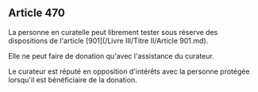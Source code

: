 Article 470
----
La personne en curatelle peut librement tester sous réserve des dispositions de
l'article [901](/Livre III/Titre II/Article 901.md).

Elle ne peut faire de donation qu'avec l'assistance du curateur.

Le curateur est réputé en opposition d'intérêts avec la personne protégée
lorsqu'il est bénéficiaire de la donation.
